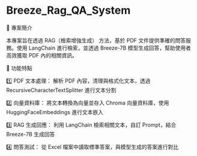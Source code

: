 # Breeze_Rag_QA_System
📌 專案簡介

本專案旨在透過 RAG（檢索增強生成） 方法，基於 PDF 文件提供準確的問答服務。使用 LangChain 進行檢索，並透過 Breeze-7B 模型生成回答，幫助使用者高效獲取 PDF 內的相關資訊。

📌 功能特點

1️⃣ PDF 文本處理：
解析 PDF 內容，清理與格式化文本，透過 RecursiveCharacterTextSplitter 進行文本分割

2️⃣ 向量資料庫：
將文本轉換為向量並存入 Chroma 向量資料庫，使用 HuggingFaceEmbeddings 進行文本嵌入

3️⃣ RAG 生成回應：
利用 LangChain 檢索相關文本，自訂 Prompt，結合 Breeze-7B 生成回答

4️⃣ 問答測試：
從 Excel 檔案中讀取標準答案，與模型生成的答案進行對比
